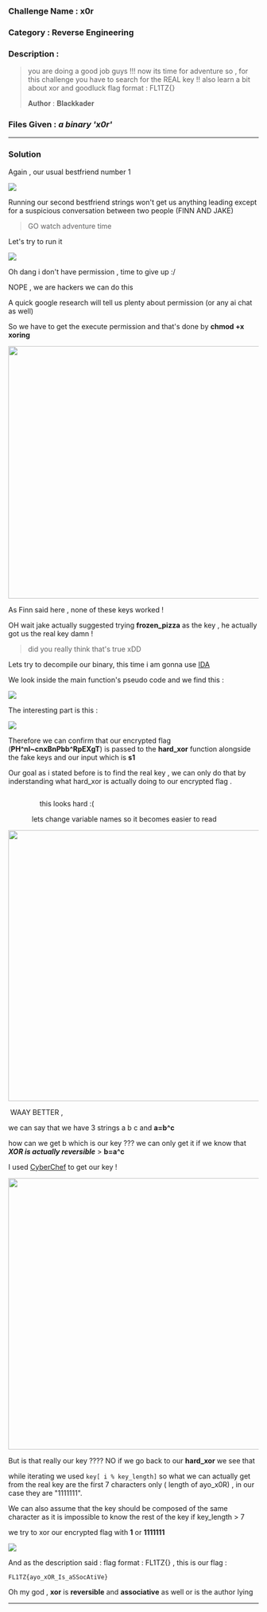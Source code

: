 ### **Challenge Name :** x0r

### **Category :** Reverse Engineering

### **Description :**

> you are doing a good job guys !!! now its time for adventure so , for this challenge you have to search for the REAL key !! also learn a bit about xor and goodluck flag format : FL1TZ{}
>
> 𝐀𝐮𝐭𝐡𝐨𝐫 : 𝐁𝐥𝐚𝐜𝐤𝐤𝐚𝐝𝐞𝐫

### **Files Given :** _a binary 'x0r'_

---

### **Solution**

Again , our usual bestfriend number 1

![](https://private-user-images.githubusercontent.com/144800528/413027335-1133c204-2552-4dc6-b678-2c4023a5f50a.png?jwt=eyJhbGciOiJIUzI1NiIsInR5cCI6IkpXVCJ9.eyJpc3MiOiJnaXRodWIuY29tIiwiYXVkIjoicmF3LmdpdGh1YnVzZXJjb250ZW50LmNvbSIsImtleSI6ImtleTUiLCJleHAiOjE3Mzk0NzM2OTAsIm5iZiI6MTczOTQ3MzM5MCwicGF0aCI6Ii8xNDQ4MDA1MjgvNDEzMDI3MzM1LTExMzNjMjA0LTI1NTItNGRjNi1iNjc4LTJjNDAyM2E1ZjUwYS5wbmc_WC1BbXotQWxnb3JpdGhtPUFXUzQtSE1BQy1TSEEyNTYmWC1BbXotQ3JlZGVudGlhbD1BS0lBVkNPRFlMU0E1M1BRSzRaQSUyRjIwMjUwMjEzJTJGdXMtZWFzdC0xJTJGczMlMkZhd3M0X3JlcXVlc3QmWC1BbXotRGF0ZT0yMDI1MDIxM1QxOTAzMTBaJlgtQW16LUV4cGlyZXM9MzAwJlgtQW16LVNpZ25hdHVyZT0wNjZhMGM0ODA0YzM2ZDRkOGUwNjk5OGU2MjEwMGVmMDExODY0ZTE4Zjg5ZmE4YWI5OWIxZTNjOTE0NDNkZjkwJlgtQW16LVNpZ25lZEhlYWRlcnM9aG9zdCJ9.3_JvnZ-VNoD-mohwlWuHD0ktvCiTDMuQf7pztar23Tc)

Running our second bestfriend strings won't get us anything leading except for a suspicious conversation between two people (FINN AND JAKE) 

> GO watch adventure time 

Let's try to run it 

![](https://private-user-images.githubusercontent.com/144800528/413027329-1294d8c1-3aa6-4531-ae47-cfa7efedb56e.png?jwt=eyJhbGciOiJIUzI1NiIsInR5cCI6IkpXVCJ9.eyJpc3MiOiJnaXRodWIuY29tIiwiYXVkIjoicmF3LmdpdGh1YnVzZXJjb250ZW50LmNvbSIsImtleSI6ImtleTUiLCJleHAiOjE3Mzk0NzM2OTAsIm5iZiI6MTczOTQ3MzM5MCwicGF0aCI6Ii8xNDQ4MDA1MjgvNDEzMDI3MzI5LTEyOTRkOGMxLTNhYTYtNDUzMS1hZTQ3LWNmYTdlZmVkYjU2ZS5wbmc_WC1BbXotQWxnb3JpdGhtPUFXUzQtSE1BQy1TSEEyNTYmWC1BbXotQ3JlZGVudGlhbD1BS0lBVkNPRFlMU0E1M1BRSzRaQSUyRjIwMjUwMjEzJTJGdXMtZWFzdC0xJTJGczMlMkZhd3M0X3JlcXVlc3QmWC1BbXotRGF0ZT0yMDI1MDIxM1QxOTAzMTBaJlgtQW16LUV4cGlyZXM9MzAwJlgtQW16LVNpZ25hdHVyZT05ODUyYTI1Yjg1ZTNhODYzY2Y1OWJkNTQ0YzNhMWRiNDQxZTE4MTU4ZmMzNWVkOWI4NWY5NzRhNTA0YmVjN2U2JlgtQW16LVNpZ25lZEhlYWRlcnM9aG9zdCJ9.ty5yigPH72ThQ1SBzdzfXK8rglfZAM7DBHIGd4-2Qgo)

Oh dang i don't have permission , time to give up  :/ 

NOPE , we are hackers we can do this 

A quick google research will tell us plenty about permission (or any ai chat as well)

So we have to get the execute permission and that's done by **chmod +x xoring**

<img title="" src="https://private-user-images.githubusercontent.com/144800528/413027340-96aea416-676a-4d0f-862b-8768a94d0fc2.png?jwt=eyJhbGciOiJIUzI1NiIsInR5cCI6IkpXVCJ9.eyJpc3MiOiJnaXRodWIuY29tIiwiYXVkIjoicmF3LmdpdGh1YnVzZXJjb250ZW50LmNvbSIsImtleSI6ImtleTUiLCJleHAiOjE3Mzk0NzM2OTAsIm5iZiI6MTczOTQ3MzM5MCwicGF0aCI6Ii8xNDQ4MDA1MjgvNDEzMDI3MzQwLTk2YWVhNDE2LTY3NmEtNGQwZi04NjJiLTg3NjhhOTRkMGZjMi5wbmc_WC1BbXotQWxnb3JpdGhtPUFXUzQtSE1BQy1TSEEyNTYmWC1BbXotQ3JlZGVudGlhbD1BS0lBVkNPRFlMU0E1M1BRSzRaQSUyRjIwMjUwMjEzJTJGdXMtZWFzdC0xJTJGczMlMkZhd3M0X3JlcXVlc3QmWC1BbXotRGF0ZT0yMDI1MDIxM1QxOTAzMTBaJlgtQW16LUV4cGlyZXM9MzAwJlgtQW16LVNpZ25hdHVyZT03NzRiYmZjYTA3OGFiMzZmYWQ2MzE5ODgxYjE1OGNjZWY5ZjhhNGUzZTYwZDgxYjRlZWU3YzZlZTFjNDY3YTM5JlgtQW16LVNpZ25lZEhlYWRlcnM9aG9zdCJ9.iETn4qitgqFDYSs3G3e-MZ_JrYfcIolHWUCIgdKvR5g" alt="" width="508" data-align="center">

As Finn said here , none of these keys worked !

OH wait jake actually suggested trying **frozen_pizza** as the key , he actually got us the real key damn ! 

> did you really think that's true xDD

Lets try to decompile our binary, this time i am gonna use [IDA](https://hex-rays.com/ida-free)

We look inside the main function's pseudo code and we find this :

![](https://private-user-images.githubusercontent.com/144800528/413027348-3a6275b8-5c64-477a-b802-b11b3ef28895.png?jwt=eyJhbGciOiJIUzI1NiIsInR5cCI6IkpXVCJ9.eyJpc3MiOiJnaXRodWIuY29tIiwiYXVkIjoicmF3LmdpdGh1YnVzZXJjb250ZW50LmNvbSIsImtleSI6ImtleTUiLCJleHAiOjE3Mzk0NzM2OTAsIm5iZiI6MTczOTQ3MzM5MCwicGF0aCI6Ii8xNDQ4MDA1MjgvNDEzMDI3MzQ4LTNhNjI3NWI4LTVjNjQtNDc3YS1iODAyLWIxMWIzZWYyODg5NS5wbmc_WC1BbXotQWxnb3JpdGhtPUFXUzQtSE1BQy1TSEEyNTYmWC1BbXotQ3JlZGVudGlhbD1BS0lBVkNPRFlMU0E1M1BRSzRaQSUyRjIwMjUwMjEzJTJGdXMtZWFzdC0xJTJGczMlMkZhd3M0X3JlcXVlc3QmWC1BbXotRGF0ZT0yMDI1MDIxM1QxOTAzMTBaJlgtQW16LUV4cGlyZXM9MzAwJlgtQW16LVNpZ25hdHVyZT1hZTQ1ODM2NzExMDQ5OGQwYWQ1MmYyYzBhMzNlNmE3ODM4YThlMTUyNmY0OGUzMjA1NDQ5YjE1NWJmZjI0OGUxJlgtQW16LVNpZ25lZEhlYWRlcnM9aG9zdCJ9.NsEU2qzm6qx2oVQAV7TzhGUGTvgm5cEuLLeror9jtRg)

The interesting part is this :

![](https://private-user-images.githubusercontent.com/144800528/413027359-32c7443e-fadc-444f-ab8b-22a105e9a700.png?jwt=eyJhbGciOiJIUzI1NiIsInR5cCI6IkpXVCJ9.eyJpc3MiOiJnaXRodWIuY29tIiwiYXVkIjoicmF3LmdpdGh1YnVzZXJjb250ZW50LmNvbSIsImtleSI6ImtleTUiLCJleHAiOjE3Mzk0NzM2OTAsIm5iZiI6MTczOTQ3MzM5MCwicGF0aCI6Ii8xNDQ4MDA1MjgvNDEzMDI3MzU5LTMyYzc0NDNlLWZhZGMtNDQ0Zi1hYjhiLTIyYTEwNWU5YTcwMC5wbmc_WC1BbXotQWxnb3JpdGhtPUFXUzQtSE1BQy1TSEEyNTYmWC1BbXotQ3JlZGVudGlhbD1BS0lBVkNPRFlMU0E1M1BRSzRaQSUyRjIwMjUwMjEzJTJGdXMtZWFzdC0xJTJGczMlMkZhd3M0X3JlcXVlc3QmWC1BbXotRGF0ZT0yMDI1MDIxM1QxOTAzMTBaJlgtQW16LUV4cGlyZXM9MzAwJlgtQW16LVNpZ25hdHVyZT1mMDU1Njc1NTk4MzdjM2UwNDdhY2ViOTUxNWE0ZjM2NjdmNjY0ZTdiM2JhOTg4NzU3ZmQ5Y2E3MDlhMjFlYTgxJlgtQW16LVNpZ25lZEhlYWRlcnM9aG9zdCJ9.-2KGsMQKSXTu2_tYyNqsIIWN2rRIIPx7YhijPYAJvSY)

Therefore we can confirm that our encrypted flag (**PH^nI~cnxBnPbb^RpEXgT**) is passed to the **hard_xor** function alongside the fake keys and our input which is **s1**

Our goal as i stated before is to find the real key , we can only do that by inderstanding what hard_xor is actually doing to our encrypted flag .

<img title="" src="https://private-user-images.githubusercontent.com/144800528/413027357-b79a5cba-76f0-4bce-8f9a-1e9016930b65.png?jwt=eyJhbGciOiJIUzI1NiIsInR5cCI6IkpXVCJ9.eyJpc3MiOiJnaXRodWIuY29tIiwiYXVkIjoicmF3LmdpdGh1YnVzZXJjb250ZW50LmNvbSIsImtleSI6ImtleTUiLCJleHAiOjE3Mzk0NzM2OTAsIm5iZiI6MTczOTQ3MzM5MCwicGF0aCI6Ii8xNDQ4MDA1MjgvNDEzMDI3MzU3LWI3OWE1Y2JhLTc2ZjAtNGJjZS04ZjlhLTFlOTAxNjkzMGI2NS5wbmc_WC1BbXotQWxnb3JpdGhtPUFXUzQtSE1BQy1TSEEyNTYmWC1BbXotQ3JlZGVudGlhbD1BS0lBVkNPRFlMU0E1M1BRSzRaQSUyRjIwMjUwMjEzJTJGdXMtZWFzdC0xJTJGczMlMkZhd3M0X3JlcXVlc3QmWC1BbXotRGF0ZT0yMDI1MDIxM1QxOTAzMTBaJlgtQW16LUV4cGlyZXM9MzAwJlgtQW16LVNpZ25hdHVyZT05MTY5OWFiY2NlYTY2MmUyZDExZjljMmQ5OWE1MGRjNjBlMjA2YWU0NmEyYjliZGZlMDQxMmY3OWM4ZWQ4ZmYyJlgtQW16LVNpZ25lZEhlYWRlcnM9aG9zdCJ9.bzQrz7GYbkSDJ3oovk35S-hM0QTGC_veONEZSgE5xXg" alt="" data-align="center">

                this looks hard :( 

            lets change variable names so it becomes easier to read

<img title="" src="https://private-user-images.githubusercontent.com/144800528/413027347-310ce39a-1c91-4e57-8865-9eacf474f31f.png?jwt=eyJhbGciOiJIUzI1NiIsInR5cCI6IkpXVCJ9.eyJpc3MiOiJnaXRodWIuY29tIiwiYXVkIjoicmF3LmdpdGh1YnVzZXJjb250ZW50LmNvbSIsImtleSI6ImtleTUiLCJleHAiOjE3Mzk0NzM2OTAsIm5iZiI6MTczOTQ3MzM5MCwicGF0aCI6Ii8xNDQ4MDA1MjgvNDEzMDI3MzQ3LTMxMGNlMzlhLTFjOTEtNGU1Ny04ODY1LTllYWNmNDc0ZjMxZi5wbmc_WC1BbXotQWxnb3JpdGhtPUFXUzQtSE1BQy1TSEEyNTYmWC1BbXotQ3JlZGVudGlhbD1BS0lBVkNPRFlMU0E1M1BRSzRaQSUyRjIwMjUwMjEzJTJGdXMtZWFzdC0xJTJGczMlMkZhd3M0X3JlcXVlc3QmWC1BbXotRGF0ZT0yMDI1MDIxM1QxOTAzMTBaJlgtQW16LUV4cGlyZXM9MzAwJlgtQW16LVNpZ25hdHVyZT1mNDk5YmNlNDM0ZjE4ZGUxMmY0N2QyOGE0OTMyZmMxYjdmNGZiNDdhZmU5YmJlODEyYzExOWQ4NjlmMDQyMjdiJlgtQW16LVNpZ25lZEhlYWRlcnM9aG9zdCJ9._iXcE10-3xdSRBjphILRmbZldnNfUGVhoc-CWsqSPbM" alt="" width="545" data-align="center">

 WAAY BETTER , 

we can say  that we have 3 strings a b c and **a=b^c**

how can we get b which is our key ??? we can only get it if we know that ***XOR is actually reversible***  >  **b=a^c**

I used [CyberChef]([CyberChef](https://gchq.github.io/CyberChef/)) to get our key !

<img title="" src="https://private-user-images.githubusercontent.com/144800528/413027330-04271ed1-f2ea-473c-b54e-67cd8c4db7c7.png?jwt=eyJhbGciOiJIUzI1NiIsInR5cCI6IkpXVCJ9.eyJpc3MiOiJnaXRodWIuY29tIiwiYXVkIjoicmF3LmdpdGh1YnVzZXJjb250ZW50LmNvbSIsImtleSI6ImtleTUiLCJleHAiOjE3Mzk0NzM2OTAsIm5iZiI6MTczOTQ3MzM5MCwicGF0aCI6Ii8xNDQ4MDA1MjgvNDEzMDI3MzMwLTA0MjcxZWQxLWYyZWEtNDczYy1iNTRlLTY3Y2Q4YzRkYjdjNy5wbmc_WC1BbXotQWxnb3JpdGhtPUFXUzQtSE1BQy1TSEEyNTYmWC1BbXotQ3JlZGVudGlhbD1BS0lBVkNPRFlMU0E1M1BRSzRaQSUyRjIwMjUwMjEzJTJGdXMtZWFzdC0xJTJGczMlMkZhd3M0X3JlcXVlc3QmWC1BbXotRGF0ZT0yMDI1MDIxM1QxOTAzMTBaJlgtQW16LUV4cGlyZXM9MzAwJlgtQW16LVNpZ25hdHVyZT01MmVlMjBjMGYxZGRlNTBkZDFiOThmMDMwYTM5Nzc0NmVlMTcwMTVmY2M2YjcyMGY5NjgwNjc5ZjdlZTY3Y2QyJlgtQW16LVNpZ25lZEhlYWRlcnM9aG9zdCJ9.kfpFkfCN62XOvyHidRxl95BtbGjoB_1XpA_TEsoUPvo" alt="" width="546" data-align="center">

But is that really our key ???? NO if we go back to our **hard_xor** we see that 

while iterating we used  ``` key[ i % key_length] ``` so what we can actually get from the real key are the first 7 characters only ( length of ayo_x0R) , in our case they are "1111111".

We can also assume that the key should  be composed of the same character as it is impossible to know the rest of the key if key_length > 7 

we try to xor our encrypted flag with **1** or **1111111**

![](https://private-user-images.githubusercontent.com/144800528/413027306-b71e2ac7-d896-419b-8a6c-8e5e580d6458.png?jwt=eyJhbGciOiJIUzI1NiIsInR5cCI6IkpXVCJ9.eyJpc3MiOiJnaXRodWIuY29tIiwiYXVkIjoicmF3LmdpdGh1YnVzZXJjb250ZW50LmNvbSIsImtleSI6ImtleTUiLCJleHAiOjE3Mzk0NzM2OTAsIm5iZiI6MTczOTQ3MzM5MCwicGF0aCI6Ii8xNDQ4MDA1MjgvNDEzMDI3MzA2LWI3MWUyYWM3LWQ4OTYtNDE5Yi04YTZjLThlNWU1ODBkNjQ1OC5wbmc_WC1BbXotQWxnb3JpdGhtPUFXUzQtSE1BQy1TSEEyNTYmWC1BbXotQ3JlZGVudGlhbD1BS0lBVkNPRFlMU0E1M1BRSzRaQSUyRjIwMjUwMjEzJTJGdXMtZWFzdC0xJTJGczMlMkZhd3M0X3JlcXVlc3QmWC1BbXotRGF0ZT0yMDI1MDIxM1QxOTAzMTBaJlgtQW16LUV4cGlyZXM9MzAwJlgtQW16LVNpZ25hdHVyZT00YTY2NGIzYTlmYThkMWU1MWE0YjA1Y2FiOTE4OTZkOWZkYTNhNjI2Njk2MWUxMjVhNjg3M2ZkZmQ4MjE0MDQ2JlgtQW16LVNpZ25lZEhlYWRlcnM9aG9zdCJ9.n0iOF6W6ugNgq6k3yYkAztc-0T6rHDJVzUqjQgEp6Mk)

And as the description said : flag format : FL1TZ{} , this is our flag :

```
FL1TZ{ayo_xOR_Is_aSSocAtiVe}
```

Oh my god , **xor** is **reversible** and **associative** as well or is the author lying 

---
